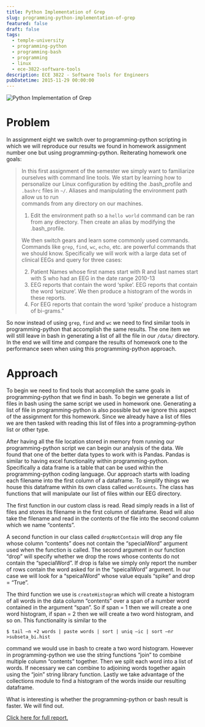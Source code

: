 ```yaml
---
title: Python Implementation of Grep
slug: programming-python-implementation-of-grep
featured: false
draft: false
tags:
  - temple-university
  - programming-python
  - programming-bash
  - programming
  - linux
  - ece-3822-software-tools
description: ECE 3822 - Software Tools for Engineers
pubDatetime: 2015-11-29 00:00:00
---
```


![Python Implementation of Grep](@assets/images/3822_software_tools/python-grep-runtime.png)

# Problem

In assignment eight we switch over to programming-python scripting in which we will
reproduce our results we found in homework assignment number one but using
programming-python. Reiterating homework one goals:

> In this first assignment of the semester we simply want to familiarize
> ourselves with command line tools. We start by learning how to personalize
> our Linux configuration by editing the .bash_profile and `.bashrc` files in
> `~/`. Aliases and manipulating the environment path allow us to run  
> commands from any directory on our machines.
>
> 1. Edit the environment path so a `hello world` command can be ran from any
>    directory. Then create an alias by modifying the .bash_profile.
>
> We then switch gears and learn some commonly used commands. Commands like
> `grep`, `find`, `wc`, `echo`, etc. are powerful commands that we should
> know. Specifically we will work with a large data set of clinical EEGs and
> query for three cases:
>
> 2. Patient Names whose first names start with R and last names start
>    with S who had an EEG in the date range 2010-13
> 3. EEG reports that contain the word ‘spike’. EEG reports that contain
>    the word ‘seizure’. We then produce a histogram of the words in these
>    reports.
> 4. For EEG reports that contain the word ‘spike’ produce a histogram of
>    bi-grams.”

So now instead of using `grep`, `find` and `wc` we need to find similar
tools in programming-python that accomplish the same results. The one item we will
still leave in bash in generating a list of all the file in our `/data/`
directory. In the end we will time and compare the results of homework one
to the performance seen when using this programming-python approach.

# Approach

To begin we need to find tools that accomplish the same goals in programming-python
that we find in bash. To begin we generate a list of files in bash using
the same script we used in homework one. Generating a list of file in
programming-python is also possible but we ignore this aspect of the assignment for
this homework. Since we already have a list of files we are then tasked
with reading this list of files into a programming-python list or other type.

After having all the file location stored in memory from running our programming-python
script we can begin our analysis of the data. We found that one of the
better data types to work with is Pandas. Pandas is similar to having
excel functionality within programming-python. Specifically a data frame is a table
that can be used within the programming-python coding language. Our approach starts
with loading each filename into the first column of a dataframe.
To simplify things we house this dataframe within its own class called
`wordCounts`. The class has functions that will manipulate our list of
files within our EEG directory.

The first function in our custom class is read. Read simply reads in a
list of files and stores its filename in the first column of dataframe.
Read will also take the filename and read in the contents of the file
into the second column which we name “contents”.

A second function in our class called `dropNotContain` will drop any file
whose column “contents” does not contain the “specialWord” argument used
when the function is called. The second argument in our function “drop”
will specify whether we drop the rows whose contents do not contain the
“specialWord”. If drop is false we simply only report the number of rows
contain the word asked for in the “speicalWord” argument. In our case we
will look for a “speicalWord” whose value equals “spike” and drop = “True”.

The third function we use is `createHistogram` which will create a
histogram of all words in the data column “contents” over a span of a
number word contained in the argument “span”. So if span = 1 then we
will create a one word histogram, if span = 2 then we will create a two
word histogram, and so on. This functionality is similar to the

```shell
$ tail –n +2 words | paste words | sort | uniq –ic | sort –nr >subseta_bi.hist
```

command we would use in bash to create a two word histogram. However in
programming-python we use the string functions “join” to combine multiple column
“contents” together. Then we split each word into a list of words. If
necessary we can combine to adjoining words together again using the
“join” string library function. Lastly we take advantage of the collections
module to find a histogram of the words inside our resulting dataframe.

What is interesting is whether the programming-python or bash result is faster.
We will find out.

[Click here for full report.](/public/assets/files/20151129_trejo_devin_hw08.pdf)
